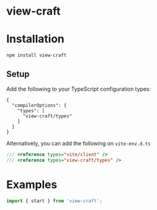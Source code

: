 # view-craft



# Installation
```bash
npm install view-craft
```

## Setup

Add the following to your TypeScript configuration types:
```
{
  "compilerOptions": {
    "types": [
      "view-craft/types"
    ]
  }
}
```
Alternatively, you can add the following on `vite-env.d.ts`
```typescript
/// <reference types="vite/client" />
/// <reference types="view-craft/types" />
```
# Examples
```javascript
import { start } from 'view-craft';
```
